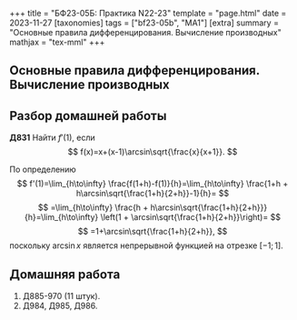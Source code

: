 +++
title = "БФ23-05Б: Практика N22-23"
template = "page.html"
date = 2023-11-27
[taxonomies]
tags = ["bf23-05b", "MA1"]
[extra]
summary = "Основные правила дифференцирования. Вычисление производных"
mathjax = "tex-mml"
+++

<!-- more -->

## Основные правила дифференцирования. Вычисление производных

## Разбор домашней работы

**Д831** Найти $f'(1)$, если
$$
    f(x)=x+(x-1)\arcsin\sqrt{\frac{x}{x+1}}.
$$

По определению 
$$
    f'(1)=\lim_{h\to\infty} \frac{f(1+h)-f(1)}{h}=\lim_{h\to\infty} \frac{1+h + h\arcsin\sqrt{\frac{1+h}{2+h}}-1}{h}=
$$
$$
    =\lim_{h\to\infty} \frac{h + h\arcsin\sqrt{\frac{1+h}{2+h}}}{h}=\lim_{h\to\infty} \left(1 + \arcsin\sqrt{\frac{1+h}{2+h}}\right)=
$$
$$
    =1+\arcsin\sqrt{\frac{1+h}{2+h}},
$$
поскольку $\arcsin{x}$ является непрерывной функцией на отрезке $[-1;1]$.

## Домашняя работа

1. Д885-970 (11 штук).
2. Д984, Д985, Д986.


